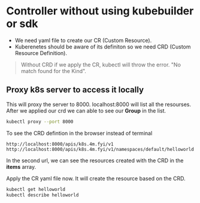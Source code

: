 # Controller without using kubebuilder or sdk

- We need yaml file to create our CR (Custom Resource).
- Kuberenetes should be aware of its definiton so we need CRD (Custom Resource Definition).

> Without CRD if we apply the CR, kubectl will throw the error. "No match found for the Kind".


## Proxy k8s server to access it locally

This will proxy the server to 8000. localhost:8000 will list all the resourses. After we applied our crd we can able to see our **Group** in the list.

```sh
kubectl proxy --port 8000
```

To see the CRD defintion in the browser instead of terminal
```curl
http://localhost:8000/apis/k8s.4m.fyi/v1
http://localhost:8000/apis/k8s.4m.fyi/v1/namespaces/default/helloworld
```

In the second url, we can see the resources created with the CRD in the **items** array.

Apply the CR yaml file now. It will create the resource based on the CRD.

```sh
kubectl get helloworld
kubectl describe helloworld
```